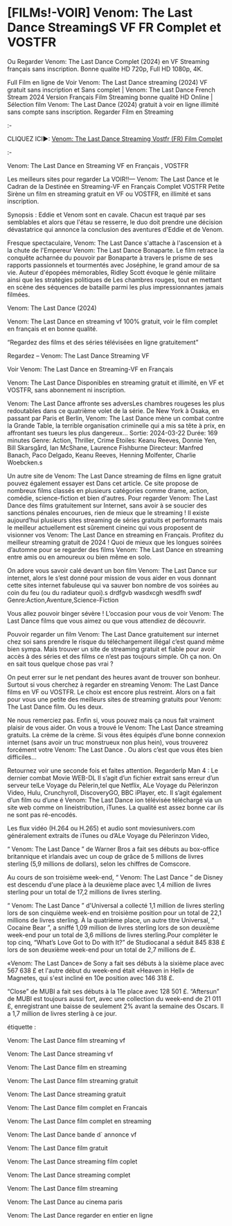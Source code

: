 # [FILMs!-VOIR] Venom: The Last Dance StreamingS VF FR Complet et VOSTFR

Ou Regarder Venom: The Last Dance Complet (2024) en VF Streaming français sans inscription. Bonne qualite HD 720p, Full HD 1080p, 4K.

Full Film en ligne de Voir Venom: The Last Dance streaming (2024) VF gratuit sans inscription et Sans complet | Venom: The Last Dance French Stream 2024 Version Français Film Streaming bonne qualité HD Online | Sélection film Venom: The Last Dance (2024) gratuit à voir en ligne illimité sans compte sans inscription. Regarder Film en Streaming

:-

CLIQUEZ ICI►: [Venom: The Last Dance Streaming Vostfr (FR) Film Complet](https://dmovie.fun/fr/movie/912649/venom-the-last-dance-get)

:-

Venom: The Last Dance en Streaming VF en Français , VOSTFR

Les meilleurs sites pour regarder La VOIR!!— Venom: The Last Dance et le Cadran de la Destinée en Streaming-VF en Français Complet VOSTFR Petite Sirène un film en streaming gratuit en VF ou VOSTFR, en illimité et sans inscription.

Synopsis : Eddie et Venom sont en cavale. Chacun est traqué par ses semblables et alors que l'étau se resserre, le duo doit prendre une décision dévastatrice qui annonce la conclusion des aventures d'Eddie et de Venom.

Fresque spectaculaire, Venom: The Last Dance s'attache à l'ascension et à la chute de l'Empereur Venom: The Last Dance Bonaparte. Le film retrace la conquête acharnée du pouvoir par Bonaparte à travers le prisme de ses rapports passionnels et tourmentés avec Joséphine, le grand amour de sa vie. Auteur d'épopées mémorables, Ridley Scott évoque le génie militaire ainsi que les stratégies politiques de Les chambres rouges, tout en mettant en scène des séquences de bataille parmi les plus impressionnantes jamais filmées.

Venom: The Last Dance (2024)

Venom: The Last Dance en streaming vf 100% gratuit, voir le film complet en français et en bonne qualité.

“Regardez des films et des séries télévisées en ligne gratuitement”

Regardez – Venom: The Last Dance Streaming VF

Voir Venom: The Last Dance en Streaming-VF en Français

Venom: The Last Dance Disponibles en streaming gratuit et illimité, en VF et VOSTFR, sans abonnement ni inscription.

Venom: The Last Dance affronte ses adversLes chambres rougeses les plus redoutables dans ce quatrième volet de la série. De New York à Osaka, en passant par Paris et Berlin, Venom: The Last Dance mène un combat contre la Grande Table, la terrible organisation criminelle qui a mis sa tête à prix, en affrontant ses tueurs les plus dangereux... Sortie: 2024-03-22 Durée: 169 minutes Genre: Action, Thriller, Crime Etoiles: Keanu Reeves, Donnie Yen, Bill Skarsgård, Ian McShane, Laurence Fishburne Directeur: Manfred Banach, Paco Delgado, Keanu Reeves, Henning Molfenter, Charlie Woebcken.s

Un autre site de Venom: The Last Dance streaming de films en ligne gratuit pouvez également essayer est Dans cet article. Ce site propose de nombreux films classés en plusieurs catégories comme drame, action, comédie, science-fiction et bien d'autres. Pour regarder Venom: The Last Dance des films gratuitement sur Internet, sans avoir à se soucier des sanctions pénales encourues, rien de mieux que le streaming ! Il existe aujourd’hui plusieurs sites streaming de séries gratuits et performants mais le meilleur actuellement est sûrement cineinc qui vous proposent de visionner vos Venom: The Last Dance en streaming en Français. Profitez du meilleur streaming gratuit de 2024 ! Quoi de mieux que les longues soirées d’automne pour se regarder des films Venom: The Last Dance en streaming entre amis ou en amoureux ou bien même en solo.

On adore vous savoir calé devant un bon film Venom: The Last Dance sur internet, alors le s’est donné pour mission de vous aider en vous donnant cette sites internet fabuleuse qui va sauver bon nombre de vos soirées au coin du feu (ou du radiateur quoi).s drdfgvb wasdxcgh wesdfh swdf Genre:Action,Aventure,Science-Fiction

Vous allez pouvoir binger sévère ! L’occasion pour vous de voir Venom: The Last Dance films que vous aimez ou que vous attendiez de découvrir.

Pouvoir regarder un film Venom: The Last Dance gratuitement sur internet chez soi sans prendre le risque du téléchargement illégal c’est quand même bien sympa. Mais trouver un site de streaming gratuit et fiable pour avoir accès à des séries et des films ce n’est pas toujours simple. Oh ça non. On en sait tous quelque chose pas vrai ?

On peut errer sur le net pendant des heures avant de trouver son bonheur. Surtout si vous cherchez à regarder en streaming Venom: The Last Dance films en VF ou VOSTFR. Le choix est encore plus restreint. Alors on a fait pour vous une petite des meilleurs sites de streaming gratuits pour Venom: The Last Dance film. Ou les deux.

Ne nous remerciez pas. Enfin si, vous pouvez mais ça nous fait vraiment plaisir de vous aider. On vous a trouvé le Venom: The Last Dance streaming gratuits. La crème de la crème. Si vous êtes équipés d’une bonne connexion internet (sans avoir un truc monstrueux non plus hein), vous trouverez forcément votre Venom: The Last Dance . Ou alors c’est que vous êtes bien difficiles…

Retournez voir une seconde fois et faites attention. RegarderIp Man 4 : Le dernier combat Movie WEB-DL Il s’agit d’un fichier extrait sans erreur d’un serveur telLe Voyage du Pèlerin,tel que Netflix, ALe Voyage du Pèlerinzon Video, Hulu, Crunchyroll, DiscoveryGO, BBC iPlayer, etc. Il s’agit également d’un film ou d’une é Venom: The Last Dance ion télévisée téléchargé via un site web comme on lineistribution, iTunes. La qualité est assez bonne car ils ne sont pas ré-encodés.

Les flux vidéo (H.264 ou H.265) et audio sont moviesunivers.com généralement extraits de iTunes ou d’ALe Voyage du Pèlerinzon Video,

“ Venom: The Last Dance ” de Warner Bros a fait ses débuts au box-office britannique et irlandais avec un coup de grâce de 5 millions de livres sterling (5,9 millions de dollars), selon les chiffres de Comscore.

Au cours de son troisième week-end, “ Venom: The Last Dance ” de Disney est descendu d'une place à la deuxième place avec 1,4 million de livres sterling pour un total de 17,2 millions de livres sterling.

“ Venom: The Last Dance ” d'Universal a collecté 1,1 million de livres sterling lors de son cinquième week-end en troisième position pour un total de 22,1 millions de livres sterling. À la quatrième place, un autre titre Universal, “ Cocaine Bear ”, a sniffé 1,09 million de livres sterling lors de son deuxième week-end pour un total de 3,6 millions de livres sterling.Pour compléter le top cinq, “What’s Love Got to Do with It?” de Studiocanal a séduit 845 838 £ lors de son deuxième week-end pour un total de 2,7 millions de £.

«Venom: The Last Dance» de Sony a fait ses débuts à la sixième place avec 567 638 £ et l'autre début du week-end était «Heaven in Hell» de Magnetes, qui s'est incliné en 10e position avec 146 318 £.

“Close” de MUBI a fait ses débuts à la 11e place avec 128 501 £. “Aftersun” de MUBI est toujours aussi fort, avec une collection du week-end de 21 011 £, enregistrant une baisse de seulement 2% avant la semaine des Oscars. Il a 1,7 million de livres sterling à ce jour.

étiquette :

Venom: The Last Dance film streaming vf

Venom: The Last Dance streaming vf

Venom: The Last Dance film en streaming

Venom: The Last Dance film streaming gratuit

Venom: The Last Dance streaming gratuit

Venom: The Last Dance film complet en Francais

Venom: The Last Dance film complet en streaming

Venom: The Last Dance bande d` annonce vf

Venom: The Last Dance film gratuit

Venom: The Last Dance streaming film coplet

Venom: The Last Dance streaming complet

Venom: The Last Dance film streaming

Venom: The Last Dance au cinema paris

Venom: The Last Dance regarder en entier en ligne
